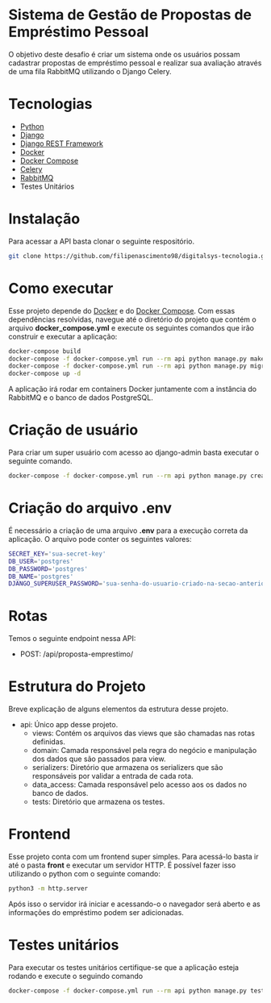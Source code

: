 # Sistema de Gestão de Propostas de Empréstimo Pessoal 

O objetivo deste desafio é criar um sistema onde os usuários possam cadastrar propostas de empréstimo pessoal e realizar sua avaliação através de uma fila RabbitMQ utilizando o Django Celery.

# Tecnologias
- [Python](https://www.python.org/)
- [Django](https://www.djangoproject.com/)
- [Django REST Framework](https://www.django-rest-framework.org/)
- [Docker](https://www.docker.com/)
- [Docker Compose](https://docs.docker.com/compose/)
- [Celery](https://docs.celeryq.dev/en/stable/)
- [RabbitMQ](https://www.rabbitmq.com/)
- Testes Unitários

# Instalação

Para acessar a API basta clonar o seguinte respositório.
```bash
git clone https://github.com/filipenascimento98/digitalsys-tecnologia.git
```

# Como executar
Esse projeto depende do [Docker](https://www.docker.com/) e do [Docker Compose](https://docs.docker.com/compose/). Com essas dependências resolvidas, navegue até o diretório do projeto que contém o arquivo __docker_compose.yml__ e execute os seguintes comandos que irão construir e executar a aplicação:
```bash
docker-compose build
docker-compose -f docker-compose.yml run --rm api python manage.py makemigrations
docker-compose -f docker-compose.yml run --rm api python manage.py migrate
docker-compose up -d
```
A aplicação irá rodar em containers Docker juntamente com a instância do RabbitMQ e o banco de dados PostgreSQL.

# Criação de usuário
Para criar um super usuário com acesso ao django-admin basta executar o seguinte comando.
```bash
docker-compose -f docker-compose.yml run --rm api python manage.py createsuperuser --noinput --username <seu-username> --email <seu-email>
```

# Criação do arquivo .env
É necessário a criação de uma arquivo __.env__ para a execução correta da aplicação. O arquivo pode conter os seguintes valores:
```bash
SECRET_KEY='sua-secret-key'
DB_USER='postgres'
DB_PASSWORD='postgres'
DB_NAME='postgres'
DJANGO_SUPERUSER_PASSWORD='sua-senha-do-usuario-criado-na-secao-anterior'
```

# Rotas
Temos o seguinte endpoint nessa API:

* POST: /api/proposta-emprestimo/


# Estrutura do Projeto
Breve explicação de alguns elementos da estrutura desse projeto.
* api: Único app desse projeto.
    * views: Contém os arquivos das views que são chamadas nas rotas definidas.
    * domain: Camada responsável pela regra do negócio e manipulação dos dados que são passados para view.
    * serializers: Diretório que armazena os serializers que são responsáveis por validar a entrada de cada rota.
    * data_access: Camada responsável pelo acesso aos os dados no banco de dados.
    * tests: Diretório que armazena os testes.

# Frontend
Esse projeto conta com um frontend super simples. Para acessá-lo basta ir até o pasta __front__ e executar um servidor HTTP. É possível fazer isso utilizando o python com o seguinte comando:
```bash
python3 -m http.server
```
Após isso o servidor irá iniciar e acessando-o o navegador será aberto e as informações do empréstimo podem ser adicionadas.
 
# Testes unitários
Para executar os testes unitários certifique-se que a aplicação esteja rodando e execute o seguindo comando
```bash
docker-compose -f docker-compose.yml run --rm api python manage.py test -b
```